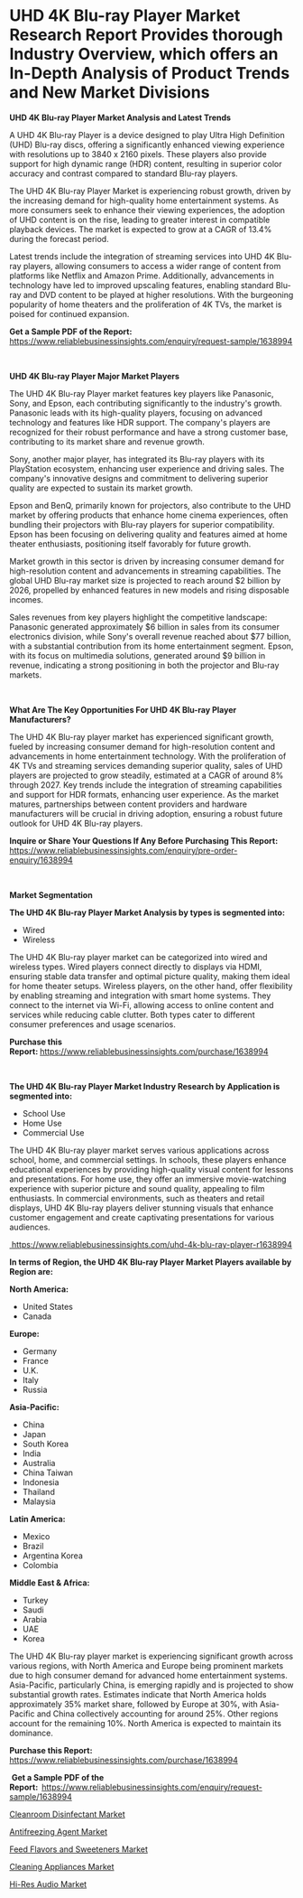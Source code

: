 <p><h1>UHD 4K Blu-ray Player Market Research Report Provides thorough Industry Overview, which offers an In-Depth Analysis of Product Trends and New Market Divisions</h1></p><p><strong>UHD 4K Blu-ray Player Market Analysis and Latest Trends</strong></p>
<p><p>A UHD 4K Blu-ray Player is a device designed to play Ultra High Definition (UHD) Blu-ray discs, offering a significantly enhanced viewing experience with resolutions up to 3840 x 2160 pixels. These players also provide support for high dynamic range (HDR) content, resulting in superior color accuracy and contrast compared to standard Blu-ray players.</p><p>The UHD 4K Blu-ray Player Market is experiencing robust growth, driven by the increasing demand for high-quality home entertainment systems. As more consumers seek to enhance their viewing experiences, the adoption of UHD content is on the rise, leading to greater interest in compatible playback devices. The market is expected to grow at a CAGR of 13.4% during the forecast period.</p><p>Latest trends include the integration of streaming services into UHD 4K Blu-ray players, allowing consumers to access a wider range of content from platforms like Netflix and Amazon Prime. Additionally, advancements in technology have led to improved upscaling features, enabling standard Blu-ray and DVD content to be played at higher resolutions. With the burgeoning popularity of home theaters and the proliferation of 4K TVs, the market is poised for continued expansion.</p></p>
<p><strong>Get a Sample PDF of the Report:&nbsp;</strong> <a href="https://www.reliablebusinessinsights.com/enquiry/request-sample/1638994?utm_campaign=1113&utm_medium=2&utm_source=Github&utm_content=ia&utm_term=25092024&utm_id=uhd-4k-blu-ray-player">https://www.reliablebusinessinsights.com/enquiry/request-sample/1638994</a></p>
<p>&nbsp;</p>
<p><strong>UHD 4K Blu-ray Player Major Market Players</strong></p>
<p><p>The UHD 4K Blu-ray Player market features key players like Panasonic, Sony, and Epson, each contributing significantly to the industry's growth. Panasonic leads with its high-quality players, focusing on advanced technology and features like HDR support. The company's players are recognized for their robust performance and have a strong customer base, contributing to its market share and revenue growth.</p><p>Sony, another major player, has integrated its Blu-ray players with its PlayStation ecosystem, enhancing user experience and driving sales. The company's innovative designs and commitment to delivering superior quality are expected to sustain its market growth. </p><p>Epson and BenQ, primarily known for projectors, also contribute to the UHD market by offering products that enhance home cinema experiences, often bundling their projectors with Blu-ray players for superior compatibility. Epson has been focusing on delivering quality and features aimed at home theater enthusiasts, positioning itself favorably for future growth.</p><p>Market growth in this sector is driven by increasing consumer demand for high-resolution content and advancements in streaming capabilities. The global UHD Blu-ray market size is projected to reach around $2 billion by 2026, propelled by enhanced features in new models and rising disposable incomes.</p><p>Sales revenues from key players highlight the competitive landscape: Panasonic generated approximately $6 billion in sales from its consumer electronics division, while Sony's overall revenue reached about $77 billion, with a substantial contribution from its home entertainment segment. Epson, with its focus on multimedia solutions, generated around $9 billion in revenue, indicating a strong positioning in both the projector and Blu-ray markets.</p></p>
<p>&nbsp;</p>
<p><strong>What Are The Key Opportunities For UHD 4K Blu-ray Player Manufacturers?</strong></p>
<p><p>The UHD 4K Blu-ray player market has experienced significant growth, fueled by increasing consumer demand for high-resolution content and advancements in home entertainment technology. With the proliferation of 4K TVs and streaming services demanding superior quality, sales of UHD players are projected to grow steadily, estimated at a CAGR of around 8% through 2027. Key trends include the integration of streaming capabilities and support for HDR formats, enhancing user experience. As the market matures, partnerships between content providers and hardware manufacturers will be crucial in driving adoption, ensuring a robust future outlook for UHD 4K Blu-ray players.</p></p>
<p><strong>Inquire or Share Your Questions If Any Before Purchasing This Report:</strong> <a href="https://www.reliablebusinessinsights.com/enquiry/pre-order-enquiry/1638994?utm_campaign=1113&utm_medium=2&utm_source=Github&utm_content=ia&utm_term=25092024&utm_id=uhd-4k-blu-ray-player">https://www.reliablebusinessinsights.com/enquiry/pre-order-enquiry/1638994</a></p>
<p>&nbsp;</p>
<p><strong>Market Segmentation</strong></p>
<p><strong>The UHD 4K Blu-ray Player Market Analysis by types is segmented into:</strong></p>
<p><ul><li>Wired</li><li>Wireless</li></ul></p>
<p><p>The UHD 4K Blu-ray player market can be categorized into wired and wireless types. Wired players connect directly to displays via HDMI, ensuring stable data transfer and optimal picture quality, making them ideal for home theater setups. Wireless players, on the other hand, offer flexibility by enabling streaming and integration with smart home systems. They connect to the internet via Wi-Fi, allowing access to online content and services while reducing cable clutter. Both types cater to different consumer preferences and usage scenarios.</p></p>
<p><strong>Purchase this Report:&nbsp;</strong><a href="https://www.reliablebusinessinsights.com/purchase/1638994?utm_campaign=1113&utm_medium=2&utm_source=Github&utm_content=ia&utm_term=25092024&utm_id=uhd-4k-blu-ray-player">https://www.reliablebusinessinsights.com/purchase/1638994</a></p>
<p>&nbsp;</p>
<p><strong>The UHD 4K Blu-ray Player Market Industry Research by Application is segmented into:</strong></p>
<p><ul><li>School Use</li><li>Home Use</li><li>Commercial Use</li></ul></p>
<p><p>The UHD 4K Blu-ray player market serves various applications across school, home, and commercial settings. In schools, these players enhance educational experiences by providing high-quality visual content for lessons and presentations. For home use, they offer an immersive movie-watching experience with superior picture and sound quality, appealing to film enthusiasts. In commercial environments, such as theaters and retail displays, UHD 4K Blu-ray players deliver stunning visuals that enhance customer engagement and create captivating presentations for various audiences.</p></p>
<p><a href="https://www.reliablebusinessinsights.com/uhd-4k-blu-ray-player-r1638994?utm_campaign=1113&utm_medium=2&utm_source=Github&utm_content=ia&utm_term=25092024&utm_id=uhd-4k-blu-ray-player">&nbsp;https://www.reliablebusinessinsights.com/uhd-4k-blu-ray-player-r1638994</a></p>
<p><strong>In terms of Region, the UHD 4K Blu-ray Player Market Players available by Region are:</strong></p>
<p>
    <p> <strong> North America: </strong>
        <ul>
            <li>United States</li>
            <li>Canada</li>
        </ul>
        </p> 
    <p> <strong> Europe: </strong>
        <ul>
            <li>Germany</li>
            <li>France</li>
            <li>U.K.</li>
            <li>Italy</li>
            <li>Russia</li>
        </ul>
        </p> 
    <p> <strong> Asia-Pacific: </strong>
        <ul>
            <li>China</li>
            <li>Japan</li>
            <li>South Korea</li>
            <li>India</li>
            <li>Australia</li>
            <li>China Taiwan</li>
            <li>Indonesia</li>
            <li>Thailand</li>
            <li>Malaysia</li>
        </ul>
        </p> 
    <p> <strong> Latin America: </strong>
        <ul>
            <li>Mexico</li>
            <li>Brazil</li>
            <li>Argentina Korea</li>
            <li>Colombia</li>
        </ul>
        </p> 
    <p> <strong> Middle East & Africa: </strong>
        <ul>
            <li>Turkey</li>
            <li>Saudi</li>
            <li>Arabia</li>
            <li>UAE</li>
            <li>Korea</li>
        </ul>
    </p>
    </p>
<p><p>The UHD 4K Blu-ray player market is experiencing significant growth across various regions, with North America and Europe being prominent markets due to high consumer demand for advanced home entertainment systems. Asia-Pacific, particularly China, is emerging rapidly and is projected to show substantial growth rates. Estimates indicate that North America holds approximately 35% market share, followed by Europe at 30%, with Asia-Pacific and China collectively accounting for around 25%. Other regions account for the remaining 10%. North America is expected to maintain its dominance.</p></p>
<p><strong>Purchase this Report: </strong><a href="https://www.reliablebusinessinsights.com/purchase/1638994?utm_campaign=1113&utm_medium=2&utm_source=Github&utm_content=ia&utm_term=25092024&utm_id=uhd-4k-blu-ray-player">https://www.reliablebusinessinsights.com/purchase/1638994</a></p>
<p>&nbsp;<strong>Get a Sample PDF of the Report:&nbsp;&nbsp;</strong><a href="https://www.reliablebusinessinsights.com/enquiry/request-sample/1638994?utm_campaign=1113&utm_medium=2&utm_source=Github&utm_content=ia&utm_term=25092024&utm_id=uhd-4k-blu-ray-player">https://www.reliablebusinessinsights.com/enquiry/request-sample/1638994</a></p>
<p><strong></strong></p>
<p><p><a href="https://issuu.com/reportprime-2/docs/cleanroom-disinfectant-market-size-_f34fc61c6db53f?utm_campaign=1113&utm_medium=2&utm_source=Github&utm_content=ia&utm_term=25092024&utm_id=uhd-4k-blu-ray-player">Cleanroom Disinfectant Market</a></p><p><a href="https://www.linkedin.com/pulse/antifreezing-agent-market-industry-trends-forecast-period-from-2bhuc?utm_campaign=1113&utm_medium=2&utm_source=Github&utm_content=ia&utm_term=25092024&utm_id=uhd-4k-blu-ray-player">Antifreezing Agent Market</a></p><p><a href="https://www.linkedin.com/pulse/navigating-feed-flavors-sweeteners-market-expert-analysis-forecast-ggaac?utm_campaign=1113&utm_medium=2&utm_source=Github&utm_content=ia&utm_term=25092024&utm_id=uhd-4k-blu-ray-player">Feed Flavors and Sweeteners Market</a></p><p><a href="https://issuu.com/reportprime-2/docs/cleaning-appliances-market-size-203_2a15af7cce4b21?utm_campaign=1113&utm_medium=2&utm_source=Github&utm_content=ia&utm_term=25092024&utm_id=uhd-4k-blu-ray-player">Cleaning Appliances Market</a></p><p><a href="https://github.com/GenaGaines34/Market-Research-Report-List-1/blob/main/hi-res-audio-market.md?utm_campaign=1113&utm_medium=2&utm_source=Github&utm_content=ia&utm_term=25092024&utm_id=uhd-4k-blu-ray-player">Hi-Res Audio Market</a></p></p>